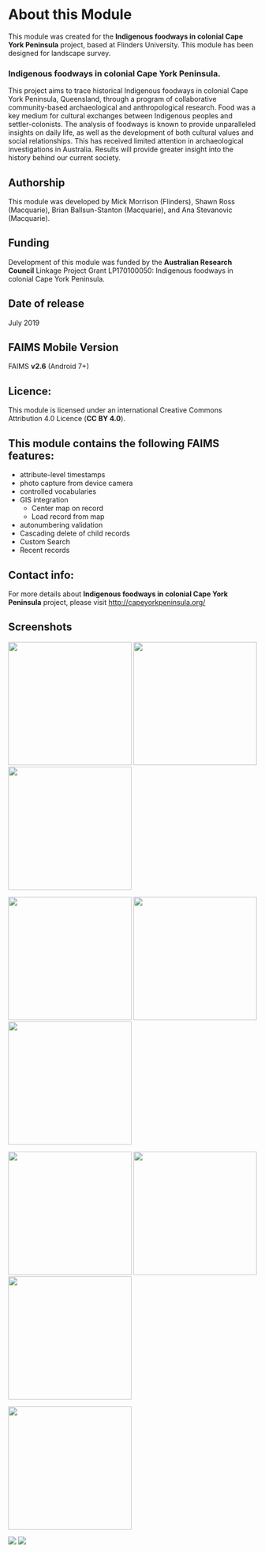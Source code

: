 # About this Module

This module was created for the **Indigenous foodways in colonial Cape York Peninsula** project, based at Flinders University. This module has been designed for landscape survey. 

### Indigenous foodways in colonial Cape York Peninsula. 

This project aims to trace historical Indigenous foodways in colonial Cape York Peninsula, Queensland, through a program of collaborative community-based archaeological and anthropological research. Food was a key medium for cultural exchanges between Indigenous peoples and settler-colonists. The analysis of foodways is known to provide unparalleled insights on daily life, as well as the development of both cultural values and social relationships. This has received limited attention in archaeological investigations in Australia. Results will provide greater insight into the history behind our current society.


## Authorship

This module was developed by Mick Morrison (Flinders), Shawn Ross (Macquarie), Brian Ballsun-Stanton (Macquarie), and Ana Stevanovic (Macquarie).

## Funding

Development of this module was funded by the **Australian Research Council** Linkage Project Grant LP170100050: Indigenous foodways in colonial Cape York Peninsula. 

## Date of release
July 2019

## FAIMS Mobile Version
FAIMS **v2.6** (Android 7+)

## Licence:
This module is licensed under an international Creative Commons Attribution 4.0 Licence (**CC BY 4.0**).


## This module contains the following FAIMS features: 
* attribute-level timestamps
* photo capture from device camera
* controlled vocabularies
* GIS integration
    - Center map on record
    - Load record from map
* autonumbering validation
* Cascading delete of child records
* Custom Search
* Recent records

## Contact info:

For more details about **Indigenous foodways in colonial Cape York Peninsula** project, please visit http://capeyorkpeninsula.org/

## Screenshots
<p align="left">
<img src="Screenshots/Screenshot_20190509-170530.png" width="250"/>
<img src="Screenshots/Screenshot_20190509-170534.png" width="250"/>
<img src="Screenshots/Screenshot_20190509-170602.png" width="250"/>
    </p>
<p align="left">
<img src="Screenshots/Screenshot_20190509-170957.png" width="250"/>
<img src="Screenshots/Screenshot_20190509-171006.png" width="250"/>
<img src="Screenshots/Screenshot_20190509-171246.png" width="250"/>
    </p>
<p align="left">
<img src="Screenshots/Screenshot_20190509-171250.png" width="250"/>
<img src="Screenshots/Screenshot_20190509-171303.png" width="250"/>
<img src="Screenshots/Screenshot_20190509-171309.png" width="250"/>
    </p>
<p align="left">
<img src="Screenshots/Screenshot_20190509-171313.png" width="250"/>
    </p>
<img src="Screenshots/Screenshot%20from%202019-05-09%2016-09-03.png"/>
<img src="Screenshots/Screenshot%20from%202019-05-09%2016-09-12.png"/>

